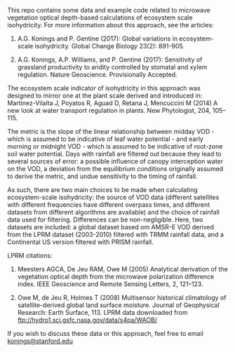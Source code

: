This repo contains some data and example code related to microwave vegetation optical depth-based calculations of ecosystem scale isohydricity. For more information about this approach, see the articles:

1) A.G. Konings and P. Gentine (2017): Global variations in ecosystem-scale isohydricity. Global Change Biology 23(2): 891-905.

2) A.G. Konings, A.P. Williams, and P. Gentine (2017): Sensitivity of grassland productivity to aridity controlled by stomatal and xylem 
regulation. Nature Geoscience. Provisionally Accepted.

The ecosystem scale indicator of isohydricity in this approach was designed to mirror one at the plant scale derived and introduced in:
Martinez-Vilalta J, Poyatos R, Aguad D, Retana J, Mencuccini M (2014) A new look at water transport regulation in plants. New Phytologist, 204, 105–115.

The metric is the slope of the linear relationship between midday VOD - which is assumed to be indicative of leaf water potential - and early morning or midnight VOD - which is assumed to be indicative of root-zone soil water potential. Days with rainfall are filtered out because they lead to several sources of error: a possible influence of canopy interception water on the VOD, a deviation from the equilibrium conditions originally assumed to derive the metric, and undue sensitivity to the timing of rainfall. 

As such, there are two main choices to be made when calculating ecosystem-scale isohydricity: the source of VOD data (different satellites with different frequencies have different overpass times, and different datasets from different algorithms are available) and the choice of rainfall data used for filtering. Differences can be non-negligible. Here, two datasets are included: a global dataset based om AMSR-E VOD derived from the LPRM dataset (2003-2010) filtered with TRMM rainfall data, and a Continental US version filtered with PRISM rainfall.

LPRM citations: 

1) Meesters AGCA, De Jeu RAM, Owe M (2005) Analytical derivation of the vegetation optical depth from the microwave polarization difference index. IEEE Geoscience and Remote Sensing Letters, 2, 121–123.

2) Owe M, de Jeu R, Holmes T (2008) Multisensor historical climatology of satellite-derived global land surface moisture. Journal of Geophysical Research: Earth Surface, 113.
LPRM data downloaded from ftp://hydro1.sci.gsfc.nasa.gov/data/s4pa/WAOB/

If you wish to discuss these data or this approach, feel free to email konings@stanford.edu
